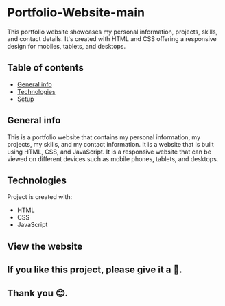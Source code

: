 # Portfolio-Website-main
This portfolio website showcases my personal information, projects, skills, and contact details. It's created with HTML and CSS offering a responsive design for mobiles, tablets, and desktops.
## Table of contents
* [General info](#general-info)
* [Technologies](#technologies)
* [Setup](#setup)

## General info
This is a portfolio website that contains my personal information, my projects, my skills, and my contact information. It is a website that is built using HTML, CSS, and JavaScript. It is a responsive website that can be viewed on different devices such as mobile phones, tablets, and desktops.

## Technologies
Project is created with:
* HTML
* CSS
* JavaScript

## View the website

## If you like this project, please give it a 🌟.

## Thank you 😊.
